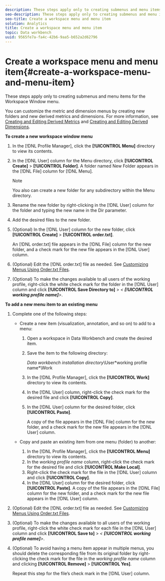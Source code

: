 ```yaml
---
description: These steps apply only to creating submenus and menu items for the Workspace Window menu.
seo-description: These steps apply only to creating submenus and menu items for the Workspace Window menu.
seo-title: Create a workspace menu and menu item
solution: Analytics
title: Create a workspace menu and menu item
topic: Data workbench
uuid: 9565fe7a-fa4c-42b6-9aa5-b652a2d62796
---
```


# Create a workspace menu and menu item{#create-a-workspace-menu-and-menu-item}

These steps apply only to creating submenus and menu items for the Workspace Window menu.

You can customize the metric and dimension menus by creating new folders and new derived metrics and dimensions. For more information, see [Creating and Editing Derived Metrics](../../../../home/c-get-started/c-admin-intrf/c-prof-mgr/c-drvd-mtrcs.md#concept-e41723b342a849309874b26232224a40) and [Creating and Editing Derived Dimensions](../../../../home/c-get-started/c-admin-intrf/c-prof-mgr/c-dvrd-dim.md#concept-ece3c3ea8cdf4fc796680173993bff93).

**To create a new workspace window menu**

1. In the [!DNL Profile Manager], click the **[!UICONTROL Menu]** directory to view its contents. 
1. In the [!DNL User] column for the Menu directory, click **[!UICONTROL Create]** > **[!UICONTROL Folder]**. A folder named New Folder appears in the [!DNL File] column for [!DNL Menu].

   >[!NOTE]
   >
   >You also can create a new folder for any subdirectory within the Menu directory.

1. Rename the new folder by right-clicking in the [!DNL User] column for the folder and typing the new name in the Dir parameter. 
1. Add the desired files to the new folder. 
1. (Optional) In the [!DNL User] column for the new folder, click **[!UICONTROL Create]** > **[!UICONTROL order.txt]**.

   An [!DNL order.txt] file appears in the [!DNL File] column for the new folder, and a check mark for the new file appears in the [!DNL User] column. 

1. (Optional) Edit the [!DNL order.txt] file as needed. See [Customizing Menus Using Order.txt Files](../../../../home/c-get-started/c-intf-anlys-ftrs/c-ctm-menus/t-cstm-menus-ordr-files.md#task-a391800a8dd444deb3e1516d5189f999). 
1. (Optional) To make the changes available to all users of the working profile, right-click the white check mark for the folder in the [!DNL User] column and click **[!UICONTROL Save Directory to]** > *< **[!UICONTROL working profile name]**>*.

**To add a new menu item to an existing menu**

1. Complete one of the following steps:

    * Create a new item (visualization, annotation, and so on) to add to a menu:

        1. Open a workspace in Data Workbench and create the desired item. 
        1. Save the item to the following directory:

           *Data workbench installation directory*\User\*working profile name*\Work 
        
        1. In the [!DNL Profile Manager], click the **[!UICONTROL Work]** directory to view its contents. 
        1. In the [!DNL User] column, right-click the check mark for the desired file and click **[!UICONTROL Copy]**. 
        1. In the [!DNL User] column for the desired folder, click **[!UICONTROL Paste]**.

           A copy of the file appears in the [!DNL File] column for the new folder, and a check mark for the new file appears in the [!DNL User] column.

    * Copy and paste an existing item from one menu (folder) to another:

        1. In the [!DNL Profile Manager], click the **[!UICONTROL Menu]** directory to view its contents. 
        1. In the *working profile name* column, right-click the check mark for the desired file and click **[!UICONTROL Make Local]**. 
        1. Right-click the check mark for the file in the [!DNL User] column and click **[!UICONTROL Copy]**. 
        1. In the [!DNL User] column for the desired folder, click **[!UICONTROL Paste]**. A copy of the file appears in the [!DNL File] column for the new folder, and a check mark for the new file appears in the [!DNL User] column.

1. (Optional) Edit the [!DNL order.txt] file as needed. See [Customizing Menus Using Order.txt Files](../../../../home/c-get-started/c-intf-anlys-ftrs/c-ctm-menus/t-cstm-menus-ordr-files.md#task-a391800a8dd444deb3e1516d5189f999). 
1. (Optional) To make the changes available to all users of the working profile, right-click the white check mark for each file in the [!DNL User] column and click **[!UICONTROL Save to]** > *< **[!UICONTROL working profile name]**>*. 
1. (Optional) To avoid having a menu item appear in multiple menus, you should delete the corresponding file from its original folder by right-clicking the check mark for the file in the *working profile name* column and clicking **[!UICONTROL Remove]** > **[!UICONTROL Yes]**.

   Repeat this step for the file’s check mark in the [!DNL User] column.

